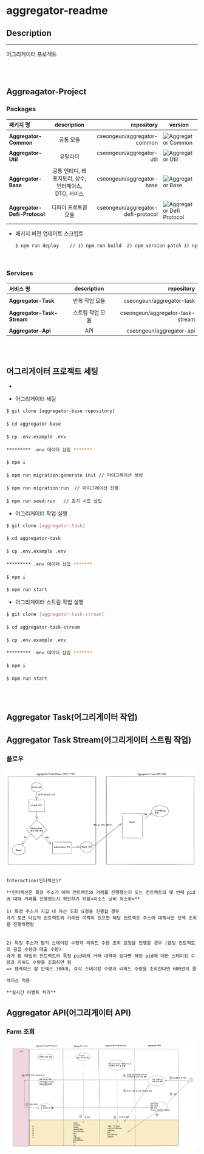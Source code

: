 # aggregator-readme

## Description

---

어그리게이터 프로젝트

<br/><br/>

## Aggreagator-Project

### **Packages**

| 패키지 명                    |                      description                       |                         repository | version                                                                                        |
| :--------------------------- | :----------------------------------------------------: | ---------------------------------: | ---------------------------------------------------------------------------------------------- |
|                              |
| **Aggregator-Common**        |                       공통 모듈                        |        cseongeun/aggregator-common | ![Aggregator Common](https://img.shields.io/badge/aggregator_common-0.0.22-blue)               |
|                              |
| **Aggregator-Util**          |                        유틸리티                        |          cseongeun/aggregator-util | ![Aggregator Util](https://img.shields.io/badge/aggregator_util-1.0.30-blue)                   |
|                              |
| **Aggregator-Base**          | 공통 엔티디, 레포지토리, 상수, 인터페이스, DTO, 서비스 |          cseongeun/aggregator-base | ![Aggregator Base](https://img.shields.io/badge/aggregator_base-0.0.67-blue)                   |
|                              |
| **Aggregator-Defi-Protocol** |                  디파이 프로토콜 모듈                  | cseongeun/aggregator-defi-protocol | ![Aggregator Defi Protocol](https://img.shields.io/badge/aggregator_defi_protocol-0.0.37-blue) |
|                              |

- 패키지 버전 업데이트 스크립트

  ```bash
  $ npm run deploy    // 1) npm run build  2) npm version patch 3) npm publish
  ```

  <br/>

### **Services**

| 서비스 명                  |   description    |                       repository |
| :------------------------- | :--------------: | -------------------------------: |
|                            |
| **Aggregator-Task**        |  반복 작업 모듈  |        cseongeun/aggregator-task |
|                            |
| **Aggregator-Task-Stream** | 스트림 작업 모듈 | cseongeun/aggregator-task-stream |
|                            |
| **Aggregator-Api**         |       API        |         cseongeun/aggregator-api |

<br/><br/>

## 어그리게이터 프로젝트 세팅

-

- 어그리게이터 세팅

```bash
$ git clone [aggregator-base repository]

$ cd aggregator-base

$ cp .env.example .env

********* .env 데이터 삽입 *******

$ npm i

$ npm run migration:generate init // 마이그레이션 생성

$ npm run migration:run  // 마이그레이션 진행

$ npm run seed:run   // 초기 시드 삽입
```

- 어그리게이터 작업 실행

```bash
$ git clone [aggregator-task]

$ cd aggregator-task

$ cp .env.example .env

********* .env 데이터 삽입 *******

$ npm i

$ npm run start
```

- 어그리게이터 스트림 작업 실행

```bash
$ git clone [aggregator-task-stream]

$ cd aggregator-task-stream

$ cp .env.example .env

********* .env 데이터 삽입 *******

$ npm i

$ npm run start
```

<br/> <br/>

## Aggregator Task(어그리게이터 작업)

<!-- ### 작업 단위 구조

> Module
>
> > Protocol ex) pancake-swap
> >
> > > Network ex) binance-smart-chain, polygon
> > >
> > > > Task ex) farm, nft -->

## Aggregator Task Stream(어그리게이터 스트림 작업)

### 플로우

![Aggregator-Task-Stream-동작원리](images/aggregator-task-stream.작동원리.png)

`Interaction(인터렉션)?`

    **인터렉션은 특정 주소가 어떠 컨트랙트와 거래를 진행했는지 또는 컨트랙트의 몇 번째 pid에 대해 거래를 진행했는지 확인하기 위함<리소스 낭비 최소화>**

    1) 특정 주소가 지갑 내 자산 조회 요청을 진행할 경우
    과거 토큰 타입의 컨트랙트와 거래한 이력이 있으면 해당 컨트랙트 주소에 대해서만 잔액 조회를 진행하면됨


    2) 특정 주소가 팜의 스테이킹 수량과 리워드 수량 조회 요청을 진행할 경우 (렌딩 컨트랙트의 공급 수량과 대출 수량)
    과거 팜 타입의 컨트랙트의 특정 pid와의 거래 내역이 있다면 해당 pid에 대한 스테이킹 수량과 리워드 수량을 조회하면 됨
    => 팬케이크 팜 인덱스 300개, 각각 스테이킹 수량과 리워드 수량을 조회한다면 600번의 콜

`레디스 적용`

    **실시간 이벤트 처리**

## Aggregator API(어그리게이터 API)

### Farm 조회

![Aggregator-Farm-request](images/farm.조회플로우.png)
